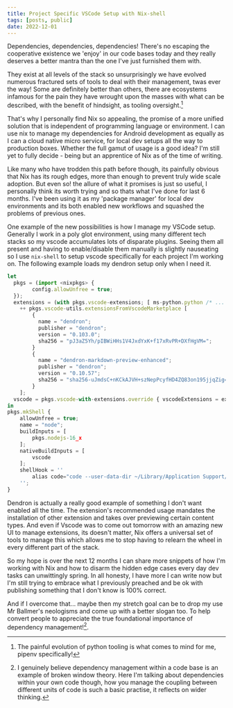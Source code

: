 ```yaml
---
title: Project Specific VSCode Setup with Nix-shell
tags: [posts, public]
date: 2022-12-01
---
```

<span class="firstcharacter">D</span>ependencies, dependencies, dependencies! There's no escaping the cooperative existence we 'enjoy' in our code bases today and they really deserves a better mantra than the one I've just furnished them with.

 They exist at all levels of the stack so unsurprisingly we have evolved numerous fractured sets of tools to deal with their management, twas ever the way! Some are definitely better than others, there are ecosystems infamous for the pain they have wrought upon the masses with what can be described, with the benefit of hindsight, as tooling oversight.[^dev]

[^dev]: The painful evolution of python tooling is what comes to mind for me, pipenv specifically!

That's why I personally find Nix so appealing, the promise of a more unified solution that is independent of programming language or environment. I can use nix to manage my dependencies for Android development as equally as I can a cloud native micro service, for local dev setups all the way to production boxes. Whether the full gamut of usage is a good idea? I'm still yet to fully decide - being but an apprentice of Nix as of the time of writing.

Like many who have trodden this path before though, its painfully obvious that Nix has its rough edges, more than enough to prevent truly wide scale adoption. But even so! the allure of what it promises is just so useful, I personally think its worth trying and so thats what I've done for last 6 months. I've been using it as my 'package manager' for local dev environments and its both enabled new workflows and squashed the problems of previous ones.

One example of the new possibilities is how I manage my VSCode setup. Generally I work in a poly glot environment, using many different tech stacks so my vscode accumulates lots of disparate plugins. Seeing them all present and having to enable/disable them manually is slightly nauseating so I use `nix-shell` to setup vscode specifically for each project I'm working on. The following example loads my dendron setup only when I need it.

```js
let
  pkgs = (import <nixpkgs> {
        config.allowUnfree = true;
  });
  extensions = (with pkgs.vscode-extensions; [ ms-python.python /* ... */ ])
	++ pkgs.vscode-utils.extensionsFromVscodeMarketplace [
		{
		  name = "dendron";
		  publisher = "dendron";
		  version = "0.103.0";
		  sha256 = "pJ3aZ5Yh/pIBWiHHs1V4JxdYxK+f17xRvPR+DXfHgVM=";
		}
		{
		  name = "dendron-markdown-preview-enhanced";
		  publisher = "dendron";
		  version = "0.10.57";
		  sha256 = "sha256-uJmdsC+nKCkAJVH+szNepPcyfHD4ZQ83on195jjqZig=";
		}
    ];
  vscode = pkgs.vscode-with-extensions.override { vscodeExtensions = extensions; };
in
pkgs.mkShell {
    allowUnfree = true;
    name = "node";
    buildInputs = [
        pkgs.nodejs-16_x
    ];
    nativeBuildInputs = [
	    vscode
    ];
    shellHook = ''
        alias code="code --user-data-dir ~/Library/Application Support/code/user/PROJECT_NAME"
    '';
}
```

Dendron is actually a really good example of something I don't want enabled all the time. The extension's recommended usage mandates the installation of other extension and takes over previewing certain content types. And even if Vscode was to come out tomorrow with an amazing new UI to manage extensions, its doesn't matter, Nix offers a universal set of tools to manage this which allows me to stop having to relearn the wheel in every different part of the stack.

So my hope is over the next 12 months I can share more snippets of how I'm working with Nix and how to disarm the hidden edge cases every day dev tasks can unwittingly spring. In all honesty, I have more I can write now but I'm still trying to embrace what I previously preached and be ok with publishing something that I don't know is 100% correct. 

And if I overcome that... maybe then my stretch goal can be to drop my use Mr Ballmer's neologisms and come up with a better slogan too. To help convert people to appreciate the true foundational importance of dependency management![^2].

[^2]: I genuinely believe dependency management within a code base is an example of broken window theory. Here I'm talking about dependencies within your own code though, how you manage the coupling between different units of code is such a basic practise, it reflects on wider thinking. 



